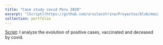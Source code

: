 ```yaml
---
title: "Case study covid Peru 2020"
excerpt: "[Script](https://github.com/ursulacotrina/Proyectos/blob/main/Analisis_salud_pandemia.ipynb)": I analyze the evolution of positive cases, vaccinated and deceased by covid 
collection: portfolio
---
```


[Script](https://github.com/ursulacotrina/Proyectos/blob/main/Analisis_salud_pandemia.ipynb): I analyze the evolution of positive cases, vaccinated and deceased by covid.
